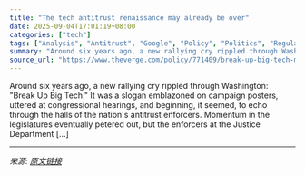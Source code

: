 ```yaml
---
title: "The tech antitrust renaissance may already be over"
date: 2025-09-04T17:01:19+08:00
categories: ["tech"]
tags: ["Analysis", "Antitrust", "Google", "Policy", "Politics", "Regulation", "Report", "Tech"]
summary: "Around six years ago, a new rallying cry rippled through Washington: \"Break Up Big Tech.\" It was a slogan emblazoned on campaign posters, uttered at congressional hearings, and beginning, it seemed, t"
source_url: "https://www.theverge.com/policy/771409/break-up-big-tech-movement-google-search-remedies-ruling"
---
```


Around six years ago, a new rallying cry rippled through Washington: "Break Up Big Tech." It was a slogan emblazoned on campaign posters, uttered at congressional hearings, and beginning, it seemed, to echo through the halls of the nation's antitrust enforcers. Momentum in the legislatures eventually petered out, but the enforcers at the Justice Department [&#8230;]

---

*来源: [原文链接](https://www.theverge.com/policy/771409/break-up-big-tech-movement-google-search-remedies-ruling)*
